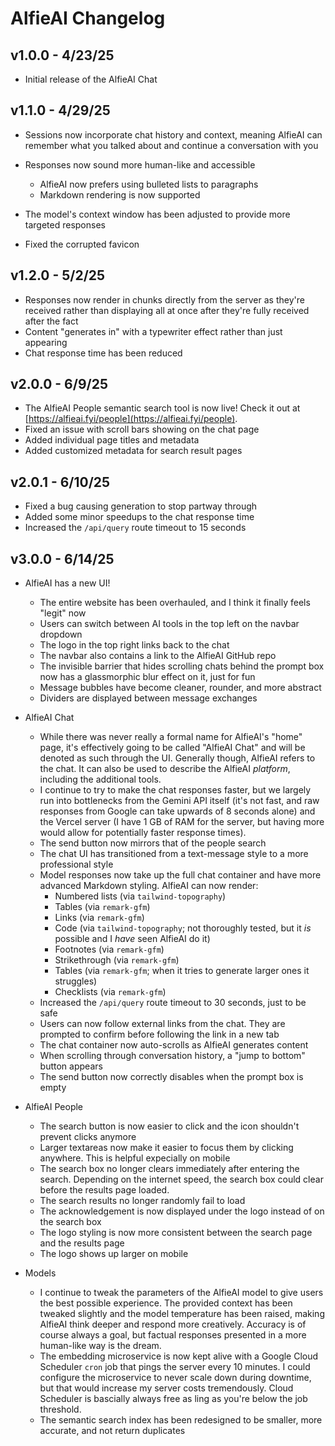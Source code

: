 # AlfieAI Changelog

## v1.0.0 - 4/23/25

* Initial release of the AlfieAI Chat

## v1.1.0 - 4/29/25

* Sessions now incorporate chat history and context, meaning AlfieAI can remember what you talked
  about and continue a conversation with you

* Responses now sound more human-like and accessible
  * AlfieAI now prefers using bulleted lists to paragraphs
  * Markdown rendering is now supported

* The model's context window has been adjusted to provide more targeted responses
* Fixed the corrupted favicon

## v1.2.0 - 5/2/25

* Responses now render in chunks directly from the server as they're received rather than displaying all at once
  after they're fully received after the fact
* Content "generates in" with a typewriter effect rather than just appearing
* Chat response time has been reduced

## v2.0.0 - 6/9/25

* The AlfieAI People semantic search tool is now live! Check it out at [https://alfieai.fyi/people](https://alfieai.fyi/people).
* Fixed an issue with scroll bars showing on the chat page
* Added individual page titles and metadata
* Added customized metadata for search result pages

## v2.0.1 - 6/10/25

* Fixed a bug causing generation to stop partway through
* Added some minor speedups to the chat response time
* Increased the `/api/query` route timeout to 15 seconds

## v3.0.0 - 6/14/25

* AlfieAI has a new UI!
  * The entire website has been overhauled, and I think it finally feels "legit" now
  * Users can switch between AI tools in the top left on the navbar dropdown
  * The logo in the top right links back to the chat
  * The navbar also contains a link to the AlfieAI GitHub repo
  * The invisible barrier that hides scrolling chats behind the prompt box now has a glassmorphic
    blur effect on it, just for fun
  * Message bubbles have become cleaner, rounder, and more abstract
  * Dividers are displayed between message exchanges

* AlfieAI Chat
  * While there was never really a formal name for AlfieAI's "home" page, it's effectively going
    to be called "AlfieAI Chat" and will be denoted as such through the UI. Generally though,
    AlfieAI refers to the chat. It can also be used to describe the AlfieAI _platform_, including
    the additional tools.
  * I continue to try to make the chat responses faster, but we largely run into bottlenecks from the
    Gemini API itself (it's not fast, and raw responses from Google can take upwards of 8 seconds alone)
    and the Vercel server (I have 1 GB of RAM for the server, but having more would allow for potentially
    faster response times).
  * The send button now mirrors that of the people search
  * The chat UI has transitioned from a text-message style to a more professional style
  * Model responses now take up the full chat container and have more advanced Markdown styling. AlfieAI can now
    render:
    * Numbered lists (via `tailwind-topography`)
    * Tables (via `remark-gfm`)
    * Links (via `remark-gfm`)
    * Code (via `tailwind-topography`; not thoroughly tested, but it _is_ possible and I _have_ seen AlfieAI do it)
    * Footnotes (via `remark-gfm`)
    * Strikethrough (via `remark-gfm`)
    * Tables (via `remark-gfm`; when it tries to generate larger ones it struggles)
    * Checklists (via `remark-gfm`)
  * Increased the `/api/query` route timeout to 30 seconds, just to be safe
  * Users can now follow external links from the chat. They are prompted to confirm before following the link in a new tab
  * The chat container now auto-scrolls as AlfieAI generates content
  * When scrolling through conversation history, a "jump to bottom" button appears
  * The send button now correctly disables when the prompt box is empty

* AlfieAI People
  * The search button is now easier to click and the icon shouldn't prevent clicks anymore
  * Larger textareas now make it easier to focus them by clicking anywhere. This is helpful expecially
    on mobile
  * The search box no longer clears immediately after entering the search. Depending on the internet
    speed, the search box could clear before the results page loaded.
  * The search results no longer randomly fail to load
  * The acknowledgement is now displayed under the logo instead of on the search box
  * The logo styling is now more consistent between the search page and the results page
  * The logo shows up larger on mobile

* Models
  * I continue to tweak the parameters of the AlfieAI model to give users the best possible experience. The
    provided context has been tweaked slightly and the model temperature has been raised, making AlfieAI think
    deeper and respond more creatively. Accuracy is of course always a goal, but factual responses presented in
    a more human-like way is the dream.
  * The embedding microservice is now kept alive with a Google Cloud Scheduler `cron` job that pings the server
    every 10 minutes. I could configure the microservice to never scale down during downtime, but that would increase
    my server costs tremendously. Cloud Scheduler is bascially always free as ling as you're below the job threshold.
  * The semantic search index has been redesigned to be smaller, more accurate, and not return duplicates
